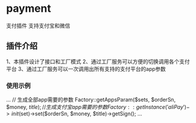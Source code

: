# payment
支付插件 支持支付宝和微信
## 插件介绍
1、本插件设计了接口和工厂模式
2、通过工厂服务可以方便的切换调用各个支付平台
3、通过工厂服务可以一次调用出所有支持的支付平台的app参数

### 使用示例
...
// 生成全部app需要的参数
Factory::getAppsParam($sets, $orderSn, $money, $title);
// 生成支付宝app需要的参数
Factory::getInstance('aliPay')->init($set)->set($orderSn, $money, $title)->getSign();
...

